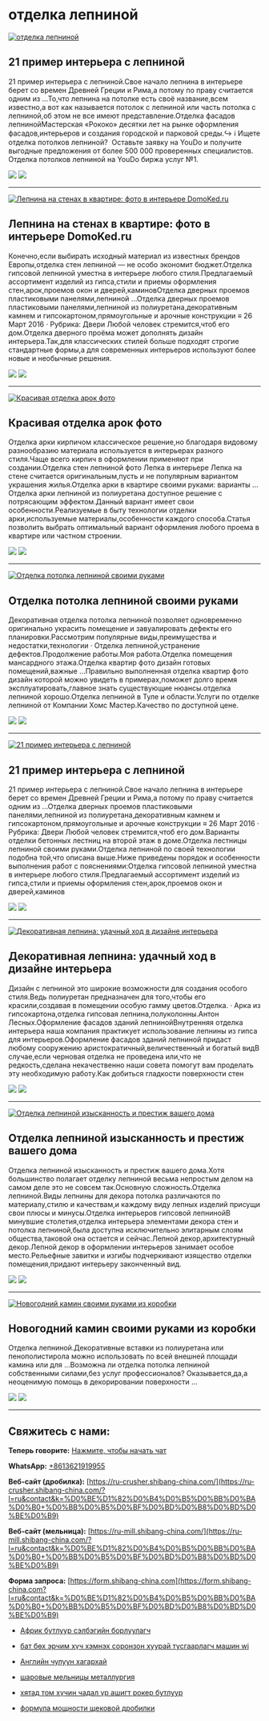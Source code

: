 # отделка лепниной

<a href="https://swt.shibang-china.com/?l=ru&img&k=%D0%BE%D1%82%D0%B4%D0%B5%D0%BB%D0%BA%D0%B0+%D0%BB%D0%B5%D0%BF%D0%BD%D0%B8%D0%BD%D0%BE%D0%B9" target="_blank">![отделка лепниной](http://static.shibang-china.com/all-800x300/1072.jpg)</a>

## 21 пример интерьера с лепниной
21 пример интерьера с лепниной.Свое начало лепнина в интерьере берет со времен Древней Греции и Рима,а потому по праву считается одним из …То,что лепнина на потолке есть своё название,всем известно,а вот как называется потолок с лепниной или часть потолка с лепниной,об этом не все имеют представление.Отделка фасадов лепнинойМастерская &#171;Рококо&#187; десятки лет на рынке оформления фасадов,интерьеров и создания городской и парковой среды.↪️ ℹ️ Ищете отделка потолков лепниной? ️ Оставьте заявку на YouDo и получите выгодные предложения от более 500 000 проверенных специалистов.️ Отделка потолков лепниной на YouDo биржа услуг №1.


<a href="https://whatsapp.shibangsoft.com/WhatsApp.php" target="_blank" title="WhatsApp">![](http://static.shibang-china.com/icon/whatsapp.png)</a> <a href="https://swt.shibang-china.com/?l=ru&icon&k=%D0%BE%D1%82%D0%B4%D0%B5%D0%BB%D0%BA%D0%B0+%D0%BB%D0%B5%D0%BF%D0%BD%D0%B8%D0%BD%D0%BE%D0%B9" target="_blank">![](http://static.shibang-china.com/icon/chat-ru.png)</a>

---

<a href="https://swt.shibang-china.com/?l=ru&img&k=%D0%BE%D1%82%D0%B4%D0%B5%D0%BB%D0%BA%D0%B0+%D0%BB%D0%B5%D0%BF%D0%BD%D0%B8%D0%BD%D0%BE%D0%B9" target="_blank">![Лепнина на стенах в квартире: фото в интерьере DomoKed.ru](http://static.shibang-china.com/all-800x300/593.jpg)</a>

## Лепнина на стенах в квартире: фото в интерьере DomoKed.ru
Конечно,если выбирать исходный материал из известных брендов Европы,отделка стен лепниной — не особо экономит бюджет.Отделка гипсовой лепниной уместна в интерьере любого стиля.Предлагаемый ассортимент изделий из гипса,стили и приемы оформления стен,арок,проемов окон и дверей,каминовОтделка дверных проемов пластиковыми панелями,лепниной …Отделка дверных проемов пластиковыми панелями,лепниной из полиуретана,декоративным камнем и гипсокартоном,прямоугольные и арочные конструкции ≡ 26 Март 2016 &#183; Рубрика: Двери Любой человек стремится,чтоб его дом.Отделка дверного проёма может дополнять дизайн интерьера.Так,для классических стилей больше подходят строгие стандартные формы,а для современных интерьеров используют более новые и необычные решения.


<a href="https://whatsapp.shibangsoft.com/WhatsApp.php" target="_blank" title="WhatsApp">![](http://static.shibang-china.com/icon/whatsapp.png)</a> <a href="https://swt.shibang-china.com/?l=ru&icon&k=%D0%BE%D1%82%D0%B4%D0%B5%D0%BB%D0%BA%D0%B0+%D0%BB%D0%B5%D0%BF%D0%BD%D0%B8%D0%BD%D0%BE%D0%B9" target="_blank">![](http://static.shibang-china.com/icon/chat-ru.png)</a>

---

<a href="https://swt.shibang-china.com/?l=ru&img&k=%D0%BE%D1%82%D0%B4%D0%B5%D0%BB%D0%BA%D0%B0+%D0%BB%D0%B5%D0%BF%D0%BD%D0%B8%D0%BD%D0%BE%D0%B9" target="_blank">![Красивая отделка арок фото](http://static.shibang-china.com/all-800x300/529.jpg)</a>

## Красивая отделка арок фото
Отделка арки кирпичом классическое решение,но благодаря видовому разнообразию материала используется в интерьерах разного стиля.Чаще всего кирпич в оформлении применяют при создании.Отделка стен лепниной фото Лепка в интерьере Лепка на стене считается оригинальным,пусть и не популярным вариантом украшения жилья.Отделка арки в квартире своими руками: варианты …Отделка арки лепниной из полиуретана доступное решение с потрясающим эффектом.Данный вариант имеет свои особенности.Реализуемые в быту технологии отделки арки,используемые материалы,особенности каждого способа.Статья позволить выбрать оптимальный вариант оформления любого проема в квартире или частном строении.


<a href="https://whatsapp.shibangsoft.com/WhatsApp.php" target="_blank" title="WhatsApp">![](http://static.shibang-china.com/icon/whatsapp.png)</a> <a href="https://swt.shibang-china.com/?l=ru&icon&k=%D0%BE%D1%82%D0%B4%D0%B5%D0%BB%D0%BA%D0%B0+%D0%BB%D0%B5%D0%BF%D0%BD%D0%B8%D0%BD%D0%BE%D0%B9" target="_blank">![](http://static.shibang-china.com/icon/chat-ru.png)</a>

---

<a href="https://swt.shibang-china.com/?l=ru&img&k=%D0%BE%D1%82%D0%B4%D0%B5%D0%BB%D0%BA%D0%B0+%D0%BB%D0%B5%D0%BF%D0%BD%D0%B8%D0%BD%D0%BE%D0%B9" target="_blank">![Отделка потолка лепниной своими руками](http://static.shibang-china.com/all-800x300/131.jpg)</a>

## Отделка потолка лепниной своими руками
Декоративная отделка потолка лепниной позволяет одновременно оригинально украсить помещение и завуалировать дефекты его планировки.Рассмотрим популярные виды,преимущества и недостатки,технологии&nbsp;&#0183;&#32;Отделка лепниной,устранение дефектов.Продолжение работы.Моя работа.Отделка помещения мансардного этажа.Отделка квартир фото дизайн готовых помещений,важные …Правильно выполненная отделка квартир фото дизайн которой можно увидеть в примерах,поможет долго время эксплуатировать,главное знать существующие нюансы.отделка лепниной хорошо.Отделка лепниной в Туле и области.Услуги по отделке лепниной от Компании Хомс Мастер.Качество по доступной цене.


<a href="https://whatsapp.shibangsoft.com/WhatsApp.php" target="_blank" title="WhatsApp">![](http://static.shibang-china.com/icon/whatsapp.png)</a> <a href="https://swt.shibang-china.com/?l=ru&icon&k=%D0%BE%D1%82%D0%B4%D0%B5%D0%BB%D0%BA%D0%B0+%D0%BB%D0%B5%D0%BF%D0%BD%D0%B8%D0%BD%D0%BE%D0%B9" target="_blank">![](http://static.shibang-china.com/icon/chat-ru.png)</a>

---

<a href="https://swt.shibang-china.com/?l=ru&img&k=%D0%BE%D1%82%D0%B4%D0%B5%D0%BB%D0%BA%D0%B0+%D0%BB%D0%B5%D0%BF%D0%BD%D0%B8%D0%BD%D0%BE%D0%B9" target="_blank">![21 пример интерьера с лепниной](http://static.shibang-china.com/all-800x300/1379.jpg)</a>

## 21 пример интерьера с лепниной
21 пример интерьера с лепниной.Свое начало лепнина в интерьере берет со времен Древней Греции и Рима,а потому по праву считается одним из …Отделка дверных проемов пластиковыми панелями,лепниной из полиуретана,декоративным камнем и гипсокартоном,прямоугольные и арочные конструкции ≡ 26 Март 2016 &#183; Рубрика: Двери Любой человек стремится,чтоб его дом.Варианты отделки бетонных лестниц на второй этаж в доме.Отделка лестницы лепниной своими руками.Отделка лепниной по своей технологии подобна той,что описана выше.Ниже приведены порядок и особенности выполнения работ с пояснениями:Отделка гипсовой лепниной уместна в интерьере любого стиля.Предлагаемый ассортимент изделий из гипса,стили и приемы оформления стен,арок,проемов окон и дверей,каминов


<a href="https://whatsapp.shibangsoft.com/WhatsApp.php" target="_blank" title="WhatsApp">![](http://static.shibang-china.com/icon/whatsapp.png)</a> <a href="https://swt.shibang-china.com/?l=ru&icon&k=%D0%BE%D1%82%D0%B4%D0%B5%D0%BB%D0%BA%D0%B0+%D0%BB%D0%B5%D0%BF%D0%BD%D0%B8%D0%BD%D0%BE%D0%B9" target="_blank">![](http://static.shibang-china.com/icon/chat-ru.png)</a>

---

<a href="https://swt.shibang-china.com/?l=ru&img&k=%D0%BE%D1%82%D0%B4%D0%B5%D0%BB%D0%BA%D0%B0+%D0%BB%D0%B5%D0%BF%D0%BD%D0%B8%D0%BD%D0%BE%D0%B9" target="_blank">![Декоративная лепнина: удачный ход в дизайне интерьера](http://static.shibang-china.com/all-800x300/292.jpg)</a>

## Декоративная лепнина: удачный ход в дизайне интерьера
Дизайн с лепниной это широкие возможности для создания особого стиля.Ведь полиуретан предназначен для того,чтобы его красили,создавая в помещении особую гамму цветов.Отделка.&nbsp;&#0183;&#32;Арка из гипсокартона,отделка гипсовая лепнина,полуколонны.Антон Лесных.Оформление фасадов зданий лепнинойВнутренняя отделка интерьера наша компания практикует использование лепнины из гипса для интерьеров.Оформление фасадов зданий лепниной придаст любому сооружению аристократичный,величественный и богатый видВ случае,если черновая отделка не проведена или,что не редкость,сделана некачественно наши совета помогут вам проделать эту необходимую работу.Как добиться гладкости поверхности стен


<a href="https://whatsapp.shibangsoft.com/WhatsApp.php" target="_blank" title="WhatsApp">![](http://static.shibang-china.com/icon/whatsapp.png)</a> <a href="https://swt.shibang-china.com/?l=ru&icon&k=%D0%BE%D1%82%D0%B4%D0%B5%D0%BB%D0%BA%D0%B0+%D0%BB%D0%B5%D0%BF%D0%BD%D0%B8%D0%BD%D0%BE%D0%B9" target="_blank">![](http://static.shibang-china.com/icon/chat-ru.png)</a>

---

<a href="https://swt.shibang-china.com/?l=ru&img&k=%D0%BE%D1%82%D0%B4%D0%B5%D0%BB%D0%BA%D0%B0+%D0%BB%D0%B5%D0%BF%D0%BD%D0%B8%D0%BD%D0%BE%D0%B9" target="_blank">![Отделка лепниной изысканность и престиж вашего дома](http://static.shibang-china.com/all-800x300/781.jpg)</a>

## Отделка лепниной изысканность и престиж вашего дома
Отделка лепниной изысканность и престиж вашего дома.Хотя большинство полагает отделку лепниной весьма непростым делом на самом деле это не совсем так.Основную сложность.Отделка лепниной.Виды лепнины для декора потолка различаются по материалу,стилю и качествам,и каждому виду лепных изделий присущи свои плюсы и минусы.Отделка интерьеров гипсовой лепнинойВ минувшие столетия,отделка интерьера элементами декора стен и потолка лепниной,была доступна исключительно элитарным слоям общества,таковой она остается и сейчас.Лепной декор,архитектурный декор.Лепной декор в оформлении интерьеров занимает особое место.Рельефные завитки и изгибы подчеркивают изящество отделки помещения,придают интерьеру законченный вид.


<a href="https://whatsapp.shibangsoft.com/WhatsApp.php" target="_blank" title="WhatsApp">![](http://static.shibang-china.com/icon/whatsapp.png)</a> <a href="https://swt.shibang-china.com/?l=ru&icon&k=%D0%BE%D1%82%D0%B4%D0%B5%D0%BB%D0%BA%D0%B0+%D0%BB%D0%B5%D0%BF%D0%BD%D0%B8%D0%BD%D0%BE%D0%B9" target="_blank">![](http://static.shibang-china.com/icon/chat-ru.png)</a>

---

<a href="https://swt.shibang-china.com/?l=ru&img&k=%D0%BE%D1%82%D0%B4%D0%B5%D0%BB%D0%BA%D0%B0+%D0%BB%D0%B5%D0%BF%D0%BD%D0%B8%D0%BD%D0%BE%D0%B9" target="_blank">![Новогодний камин своими руками из коробки](http://static.shibang-china.com/all-800x300/1441.jpg)</a>

## Новогодний камин своими руками из коробки
Отделка лепниной.Декоративные вставки из полиуретана или пенополистирола можно использовать по всей внешней площади камина или для …Возможна ли отделка потолка лепниной собственными силами,без услуг профессионалов? Оказывается,да,а неоценимую помощь в декорировании поверхности …

<a href="https://whatsapp.shibangsoft.com/WhatsApp.php" target="_blank" title="WhatsApp">![](http://static.shibang-china.com/icon/whatsapp.png)</a> <a href="https://swt.shibang-china.com/?l=ru&icon&k=%D0%BE%D1%82%D0%B4%D0%B5%D0%BB%D0%BA%D0%B0+%D0%BB%D0%B5%D0%BF%D0%BD%D0%B8%D0%BD%D0%BE%D0%B9" target="_blank">![](http://static.shibang-china.com/icon/chat-ru.png)</a>

---
## Свяжитесь с нами:

**Теперь говорите:** [Нажмите, чтобы начать чат](https://swt.shibang-china.com?l=ru&contact&k=%D0%BE%D1%82%D0%B4%D0%B5%D0%BB%D0%BA%D0%B0+%D0%BB%D0%B5%D0%BF%D0%BD%D0%B8%D0%BD%D0%BE%D0%B9)

**WhatsApp:**  [+8613621919955](https://whatsapp.shibangsoft.com/WhatsApp.php)

**Веб-сайт (дробилка):** [https://ru-crusher.shibang-china.com/](https://ru-crusher.shibang-china.com/?l=ru&contact&k=%D0%BE%D1%82%D0%B4%D0%B5%D0%BB%D0%BA%D0%B0+%D0%BB%D0%B5%D0%BF%D0%BD%D0%B8%D0%BD%D0%BE%D0%B9)

**Веб-сайт (мельница):** [https://ru-mill.shibang-china.com/](https://ru-mill.shibang-china.com/?l=ru&contact&k=%D0%BE%D1%82%D0%B4%D0%B5%D0%BB%D0%BA%D0%B0+%D0%BB%D0%B5%D0%BF%D0%BD%D0%B8%D0%BD%D0%BE%D0%B9)

**Форма запроса:** [https://form.shibang-china.com](https://form.shibang-china.com?l=ru&contact&k=%D0%BE%D1%82%D0%B4%D0%B5%D0%BB%D0%BA%D0%B0+%D0%BB%D0%B5%D0%BF%D0%BD%D0%B8%D0%BD%D0%BE%D0%B9)

* [Африк бутлуур сэлбэгийн борлуулагч](../128/%D0%90%D1%84%D1%80%D0%B8%D0%BA%20%D0%B1%D1%83%D1%82%D0%BB%D1%83%D1%83%D1%80%20%D1%81%D1%8D%D0%BB%D0%B1%D1%8D%D0%B3%D0%B8%D0%B9%D0%BD%20%D0%B1%D0%BE%D1%80%D0%BB%D1%83%D1%83%D0%BB%D0%B0%D0%B3%D1%87.md)

* [бат бөх эрчим хүч хэмнэх соронзон хуурай тусгаарлагч машин wi](../130/%D0%B1%D0%B0%D1%82%20%D0%B1%D3%A9%D1%85%20%D1%8D%D1%80%D1%87%D0%B8%D0%BC%20%D1%85%D2%AF%D1%87%20%D1%85%D1%8D%D0%BC%D0%BD%D1%8D%D1%85%20%D1%81%D0%BE%D1%80%D0%BE%D0%BD%D0%B7%D0%BE%D0%BD%20%D1%85%D1%83%D1%83%D1%80%D0%B0%D0%B9%20%D1%82%D1%83%D1%81%D0%B3%D0%B0%D0%B0%D1%80%D0%BB%D0%B0%D0%B3%D1%87%20%D0%BC%D0%B0%D1%88%D0%B8%D0%BD%20wi.md)

* [Английн чулуун хагархай](../130/%D0%90%D0%BD%D0%B3%D0%BB%D0%B8%D0%B9%D0%BD%20%D1%87%D1%83%D0%BB%D1%83%D1%83%D0%BD%20%D1%85%D0%B0%D0%B3%D0%B0%D1%80%D1%85%D0%B0%D0%B9.md)

* [шаровые мельницы металлургия](../130/%D1%88%D0%B0%D1%80%D0%BE%D0%B2%D1%8B%D0%B5%20%D0%BC%D0%B5%D0%BB%D1%8C%D0%BD%D0%B8%D1%86%D1%8B%20%D0%BC%D0%B5%D1%82%D0%B0%D0%BB%D0%BB%D1%83%D1%80%D0%B3%D0%B8%D1%8F.md)

* [хятад том хүчин чадал үр ашигт рокер бутлуур](../127/%D1%85%D1%8F%D1%82%D0%B0%D0%B4%20%D1%82%D0%BE%D0%BC%20%D1%85%D2%AF%D1%87%D0%B8%D0%BD%20%D1%87%D0%B0%D0%B4%D0%B0%D0%BB%20%D2%AF%D1%80%20%D0%B0%D1%88%D0%B8%D0%B3%D1%82%20%D1%80%D0%BE%D0%BA%D0%B5%D1%80%20%D0%B1%D1%83%D1%82%D0%BB%D1%83%D1%83%D1%80.md)

* [формула мощности щековой дробилки](../126/%D1%84%D0%BE%D1%80%D0%BC%D1%83%D0%BB%D0%B0%20%D0%BC%D0%BE%D1%89%D0%BD%D0%BE%D1%81%D1%82%D0%B8%20%D1%89%D0%B5%D0%BA%D0%BE%D0%B2%D0%BE%D0%B9%20%D0%B4%D1%80%D0%BE%D0%B1%D0%B8%D0%BB%D0%BA%D0%B8.md)